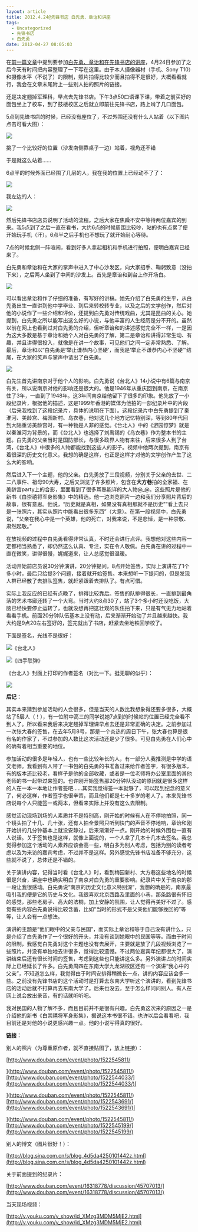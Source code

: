 ```yaml
---
layout: article
title: 2012.4.24@先锋书店 白先勇、章诒和讲座
tags:
  - Uncategorized
  - 先锋书店
  - 白先勇
date: 2012-04-27 08:05:03
---
```


在[前一篇文章](http://zooeyg.com/archives/28 "2012.4.23")中提到要参加[白先勇、章诒和在先锋书店的讲座](http://www.douban.com/event/16318778/ "讲座")，4月24日参加了之后今天有时间把内容整理了一下写在这里。由于本人摄像器材（手机、Sony T10）和摄像水平（不说了）的限制，照片拍得比较少而且拍得不是很好，大概看看就行，我会在文章末尾附上一些别人拍的照片的链接。

还是决定翘掉军理科，早点去先锋书店。下午3点50口语课下课，带着之前买好的面包坐上了校车，到了鼓楼校区之后就立即前往先锋书店，路上啃了几口面包。

5点到先锋书店的时候，已经没有座位了，不过外围还没有什么人站着（以下图片点击可看大图）：

[![](http://ww3.sinaimg.cn/large/005yyi5Jjw1eiq1rkoxiej30m80gogqq.jpg)](http://ww3.sinaimg.cn/large/005yyi5Jjw1eiq1rkoxiej30m80gogqq.jpg)

挑了一个比较好的位置（沙发南侧靠桌子一边）站着，视角还不错

于是就这么站着……

6点半的时候外面已经围了几层的人，我在我的位置上已经动不了了：

[![]( http://ww2.sinaimg.cn/large/005yyi5Jjw1eiq1rjpn45j30m80gon1m.jpg)]( http://ww2.sinaimg.cn/large/005yyi5Jjw1eiq1rjpn45j30m80gon1m.jpg)

<span id="more-32"></span>

我左边的人：

[![]( http://ww2.sinaimg.cn/large/005yyi5Jjw1eiq1rhswshj30m80godk8.jpg)]( http://ww2.sinaimg.cn/large/005yyi5Jjw1eiq1rhswshj30m80godk8.jpg)

然后先锋书店店员说明了活动的流程。之后大家在焦躁不安中等待两位嘉宾的到来。我5点到了之后一直在看书，大约6点的时候周围比较吵，站的也有点累了便开始玩手机（汗）。6点半之后手机也不想玩了就开始耐心等待。

7点的时候北侧一阵喧闹，看到好多人拿起相机和手机进行拍照，便明白嘉宾已经来了。

白先勇和章诒和在大家的掌声中进入了中心沙发区，向大家招手、鞠躬致意（没拍下来），之后两人坐到了中间的沙发上。首先是章诒和到台上作开场白。

[![]( http://ww2.sinaimg.cn/large/005yyi5Jjw1eiq1rht8stj30m80godjn.jpg)]( http://ww2.sinaimg.cn/large/005yyi5Jjw1eiq1rht8stj30m80godjn.jpg)

可以看出章诒和作了仔细的准备，有写好的讲稿。她先介绍了白先勇的生平，从白先勇出生一直讲到他中学毕业、到后来转校转专业，以及之后的文学创作，然后对他的小说作了一些介绍和评价，还提到白先勇对传统戏曲，尤其是昆曲的关心。她提到，白先勇之所以能写出这么好的小说，与他丰富的人生经历是分不开的。虽然以前在网上也看到过对白先勇的介绍，但听章诒和的讲述感觉完全不一样，一是因为这大多数是基于章诒和她个人对白先勇的了解，第二是章诒和讲得非常生动、有趣，并且讲得很投入，就像是在讲一个故事，可见他们之间一定非常熟悉、了解。最后，章诒和以“白先勇是‘举止谦恭内心坚硬’，而我是‘举止不谦恭内心不坚硬’”结尾，在大家的笑声与掌声中请出了白先勇。

[![]( http://ww2.sinaimg.cn/large/005yyi5Jjw1eiq1rhyv5oj30m80go423.jpg)]( http://ww2.sinaimg.cn/large/005yyi5Jjw1eiq1rhyv5oj30m80go423.jpg)

白先生首先讲南京对于他个人的影响。白先勇说《台北人》14小说中有6篇与南京有关，所以说南京对他的影响还是很大的。他是1946年从重庆回到南京，在南京住了3年，一直到了1948年。这3年间南京给他留下了很多的印象。他先放了一小段纪录片，根据他的描述，这是1999年香港的媒体为他拍的一部纪录片中的片段（后来我找到了这段纪录片，具体的说明在下面）。这段纪录片中白先勇提到了秦淮河、美龄宫、梅园新村、乌衣巷，他对这几个地方记忆特别深，等到80年代回到大陆重访美龄宫时，有一种物是人非的感觉。《台北人》中的《游园惊梦》就是以秦淮河为背景的，而《台北人》也选择了刘禹锡的《乌衣巷》作为整本书的主题。白先勇的父亲当时是国防部长，与很多政界人物有来往，后来很多人到了台湾，《台北人》中很多的人物都能找到这些人的影子。视频中他两次提到，南京有着很深的历史文化意义。我想的确是这样，也正是这样才对他的文学创作产生了这么大的影响。

然后进入下一个主题，他的父亲。白先勇放了三段视频，分别关于父亲的去世、二二八事件、祖母90大寿，之后又浏览了许多照片，包含在**大方巷**拍的全家福、在美龄宫party上的合影，里面看到了很多耳熟能详的大人物@_@。这些照片是他的新书《白崇禧将军身影集》中的精选。他一边浏览照片一边和我们分享照片背后的故事，很有意思。他说，“历史就是真相，如果没有真相那就不是历史”“看上去只是一张照片，其实从照片中能看出很多东西”（大意）。在第一段视频中，白先勇说，“父亲在我心中是一个英雄，他的死亡，对我来说，不是悲悼，是一种崇敬、肃然起敬。”

在放视频的过程中白先勇看得非常认真，不时还会进行点评。我想他对这些内容一定都相当熟悉了，却仍然这么认真、专注，实在令人敬佩。白先勇在讲的过程中一直在微笑，讲得很慢，娓娓道来，让人总感觉很温暖。

活动开始前店员说30分钟演讲，20分钟提问，8点开始签售，实际上演讲花了1个多小时，最后只给提3个问题，接着就开始签售。本来想听一下提问的，但是发现人群已经散了去排队签售，就赶紧跟着去排队了。有点可惜。

实际上我反应的已经有点晚了，排得比较靠后。签售的队排得很长，一直排到最角落的艺术书廊还转了一个大弯。当时大约8点30了，站了3个多小时还没吃饭，大脑已经快要停止运转了，也就没想再把这壮观的队伍拍下来，只是有气无力地站着看看手机。前面20分钟队伍基本上没有动，后来渐渐开始动了并且越来越快。我大约是9点20左右签好的，签完就出了书店，赶紧去坐地铁回学校了。

下面是签名，光线不是很好：

![]( http://ww4.sinaimg.cn/large/005yyi5Jjw1eiq1rn1870j30ci0gowft.jpg)《台北人》

![]( http://ww4.sinaimg.cn/large/005yyi5Jjw1eiq1rm2rbej30ci0go0ud.jpg)《四手联弹》

《台北人》封面上打印的作者签名（对比一下。挺无聊的似乎）：

![]( http://ww1.sinaimg.cn/large/005yyi5Jjw1eiq1rlgx7uj30ci0gojsw.jpg)

**后记：**

其实本来猜到参加活动的人会很多，但是当天的人数比我想象得还要多很多，大概站了5层人（！），有一位附中高三的同学说她7点到的时候站的位置已经完全看不到人了。所以看来我后来决定翘掉军理课早点去还是非常正确的决定。之前参加过一次张大春的签售，在去年5月8号，那是一个炎热的周日下午，张大春也算是很有名的作家了，不过参加的人数比这次活动还是少了很多。可见白先勇在人们心中的确有着相当重要的地位。

参加活动的很多是年轻人，也有一些比较年长的人，有一部分人我推测是中学的语文老师。我看到有人带了一书包的白先勇的书准备过来给作者签字，有很多版本，有的版本还比较老，看样子是他的全部收藏，或者是一位老师将办公室里面的其他老师的书一起带过来签的。也许刚开始签售那20分钟队没动的原因就是很多这样的人在一本一本地让作者签吧……其实我觉得签一本就够了，可以起到纪念的意义了，何必这样，作者签字也很辛苦，而且他们都是七十多岁的老人了。本来先锋书店说每个人只能签一或两本，但看来实际上并没有这么去限制。

感觉活动现场到场的人素质并不是特别高，刚开始的时候有人在不停地拍照，同一个镜头拍了十几、几十张，还有人拍全景照只听到快门的声音不停地响，章诒和刚开始讲的几分钟基本上就没安静过，后来渐渐好一点。刚开始的时候外围也一直有人说话。关于签售也是这样，就像上面说的，一个人拿了几本十几本去签名。我总觉得参加这个活动的人素养应该会高一些，明白多为别人考虑，包括为别的读者考虑以及为来访的嘉宾考虑，不过并不是这样。另外感觉先锋书店准备不够充分，这些就不说了，总体还是不错的。

关于演讲内容，记得当时看《台北人》时，看到梅园新村、大方巷这些地名的时候很是兴奋，讲座中也确实明白了南京对白先勇的重要影响。纪录片中关于南京的那一段让我很感动。白先勇说“南京的历史文化意义特别深”，我想的确是的，南京最吸引我的便是它的历史与文化。我很喜欢北京西路及里面的小巷，那条路很有怀旧的感觉，那些老房子、高大的法桐，加上安静的氛围，让人觉得再美好不过了。感觉有些内容白先勇说得比较含蓄，比如“当时的形式不是父亲他们能够挽回的”等等，让人会有一点想法。

演讲的主题是“他们眼中的父亲与民国”，而实际上章诒和等于自己没有讲什么，只是介绍了白先勇作了一个很好的开头，并没有谈到她眼中的民国等等。而由于时间的限制，我感觉白先勇对这个主题也没有去展开，主要就是放了几段视频浏览了一些照片，并没有单独地去讲很多，觉得比较遗憾。不过两位嘉宾年纪都很大了，演讲结束后还有很长时间的签售，考虑到这些也只能讲这么多。另外演讲占的时间实际上已经延长了许多。白先勇周四在东南大学九龙湖校区还有一个演讲“我心中的父亲”，不知道怎么样，我觉得由于时间安排得稍微长一点，讲的内容应该会多一些。之前没有先锋书店的这个活动时是打算去东南大学听这个演讲的，看到先锋书店的活动后就不打算再去东南大学了。后来也没去，至于怎么样问问别人。有人在网上说会放出录音，有的话就听听吧。

我对民国的人物了解不多，而且目前并不是很有兴趣。白先勇这次来的原因之一是介绍他的新书《白崇禧将军身影集》，据说这本书很不错。也许以后会看看吧，我目前还是对他的小说更感兴趣一点。他的小说写得真的很好。

**链接：**

别人的照片（为尊重原作者，就不直接贴图了，放上链接）：

[http://www.douban.com/event/photo/1522545811/

](http://www.douban.com/event/photo/1522545811/)[http://www.douban.com/event/photo/1522544033/](http://www.douban.com/event/photo/1522544033/)[

](http://www.douban.com/event/photo/1522545811/)[http://www.douban.com/event/photo/1522543691/](http://www.douban.com/event/photo/1522543691/)[

](http://www.douban.com/event/photo/1522545811/)[http://www.douban.com/event/photo/1522545199/](http://www.douban.com/event/photo/1522545199/)

别人的博文（图片很好！）：

[http://blog.sina.com.cn/s/blog_4d5da4250101442z.html](http://blog.sina.com.cn/s/blog_4d5da4250101442z.html)

关于前面提到的纪录片：

[http://www.douban.com/event/16318778/discussion/45707013/](http://www.douban.com/event/16318778/discussion/45707013/)

当天现场视频：

[http://v.youku.com/v_show/id_XMzg3MDM5MjE2.html](http://v.youku.com/v_show/id_XMzg3MDM5MjE2.html)